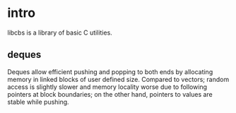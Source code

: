 # intro
libcbs is a library of basic C utilities.

## deques
Deques allow efficient pushing and popping to both ends by allocating memory in linked blocks of user defined size. Compared to vectors; random access is slightly slower and memory locality worse due to following pointers at block boundaries; on the other hand, pointers to values are stable while pushing.